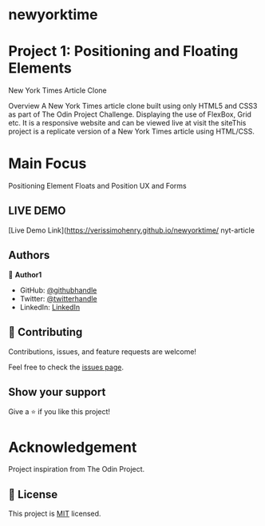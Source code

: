 # newyorktime

# Project 1: Positioning and Floating Elements
New York Times Article Clone

Overview
A New York Times article clone built using only HTML5 and CSS3 as part of The Odin Project Challenge. Displaying the use of FlexBox, Grid etc. It is a responsive website and can be viewed live at visit the siteThis project is a replicate version of a New York Times article using HTML/CSS.

# Main Focus
Positioning Element
Floats and Position
UX and Forms

## LIVE DEMO

[Live Demo Link](https://verissimohenry.github.io/newyorktime/
nyt-article

## Authors

👤 **Author1**

- GitHub: [@githubhandle](https://github.com/verissimohenry)
- Twitter: [@twitterhandle](https://twitter.com/verissimohenry)
- LinkedIn: [LinkedIn](https://linkedin.com/verissimohenry)

## 🤝 Contributing

Contributions, issues, and feature requests are welcome!

Feel free to check the [issues page](issues/https://github.com/verissimohenry/newyorktime/pull/11).

## Show your support

Give a ⭐️ if you like this project!


# Acknowledgement
Project inspiration from The Odin Project.

## 📝 License

This project is [MIT](lic.url) licensed.
